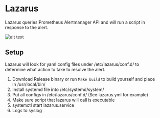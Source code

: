 # Lazarus

Lazarus queries Prometheus Alertmanager API and will run a script in response to the alert.


![alt text](https://upload.wikimedia.org/wikipedia/commons/0/0b/%27The_Raising_of_Lazarus%27%2C_tempera_and_gold_on_panel_by_Duccio_di_Buoninsegna%2C_1310%E2%80%9311%2C_Kimbell_Art_Museum.jpg)

## Setup

Lazarus will look for yaml config files under /etc/lazarus/conf.d/ to determine what action to take to resolve the alert.

1. Download Release binary or run ```Make build``` to build yourself and place in /usr/local/bin/
2. Install systemd file into /etc/systemd/system/
2. Put all configs in /etc/lazarus/conf.d/ (See lazarus.yml for example)
3. Make sure script that lazarus will call is executable
5. systemctl start lazarus.service
6. Logs to syslog 
